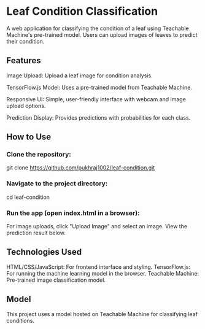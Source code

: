 # Leaf Condition Classification
A web application for classifying the condition of a leaf using Teachable Machine's pre-trained model. Users can upload images of leaves to predict their condition.

## Features
Image Upload: Upload a leaf image for condition analysis.

TensorFlow.js Model: Uses a pre-trained model from Teachable Machine.

Responsive UI: Simple, user-friendly interface with webcam and image upload options.

Prediction Display: Provides predictions with probabilities for each class.

## How to Use
### Clone the repository:
git clone https://github.com/pukhraj1002/leaf-condition.git

### Navigate to the project directory:
cd leaf-condition

### Run the app (open index.html in a browser):
For image uploads, click "Upload Image" and select an image.
View the prediction result below.

## Technologies Used
HTML/CSS/JavaScript: For frontend interface and styling.
TensorFlow.js: For running the machine learning model in the browser.
Teachable Machine: Pre-trained image classification model.

## Model
This project uses a model hosted on Teachable Machine for classifying leaf conditions.
